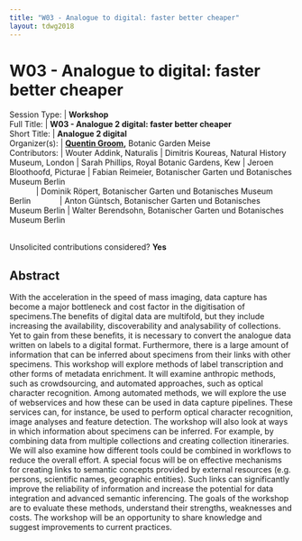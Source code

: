```yaml
---
title: "W03 - Analogue to digital: faster better cheaper"
layout: tdwg2018
---
```


# W03 - Analogue to digital: faster better cheaper

Session Type: | **Workshop**  
Full Title:   | **W03 - Analogue 2 digital: faster better cheaper**  
Short Title:  | **Analogue 2 digital**  
Organizer(s): | **[Quentin Groom](mailto:quentin.groom@plantentuinmeise.be),** Botanic Garden Meise  
Contributors: | Wouter Addink, Naturalis
              | Dimitris Koureas, Natural History Museum, London
              | Sarah Phillips, Royal Botanic Gardens, Kew
              | Jeroen Bloothoofd, Picturae
              | Fabian Reimeier, Botanischer Garten und Botanisches Museum Berlin  
              | Dominik Röpert, Botanischer Garten und Botanisches Museum Berlin
              | Anton Güntsch, Botanischer Garten und Botanisches Museum Berlin
              | Walter Berendsohn, Botanischer Garten und Botanisches Museum Berlin


<p><br />Unsolicited contributions considered?  <strong>Yes</strong></p>

<!--
**How many 80-minute sessions are you requesting?** 2 (note, because this is a combination of W02 and W03, we will permit two sessions as one for each from original calculations)
Technical Requirements: | none
-->

## Abstract  

With the acceleration in the speed of mass imaging, data capture has become a major bottleneck and cost factor in the digitisation of specimens.The benefits of digital data are multifold, but they include increasing the availability, discoverability and analysability of collections. Yet to gain from these benefits, it is necessary to convert the analogue data written on labels to a digital format. Furthermore, there is a large amount of information that can be inferred about specimens from their links with other specimens. This workshop will explore methods of label transcription and other forms of metadata enrichment. It will examine anthropic methods, such as crowdsourcing, and automated approaches, such as optical character recognition. Among automated methods, we will explore the use of webservices and how these can be used in data capture pipelines. These services can, for instance, be used to perform optical character recognition, image analyses and feature detection. The workshop will also look at ways in which information about specimens can be inferred. For example, by combining data from multiple collections and creating collection itineraries. We will also examine how different tools could be combined in workflows to reduce the overall effort. A special focus will be on effective mechanisms for creating links to semantic concepts provided by external resources (e.g. persons, scientific names, geographic entities). Such links can significantly improve the reliability of information and increase the potential for data integration and advanced semantic inferencing. The goals of the workshop are to evaluate these methods, understand their strengths, weaknesses and costs. The workshop will be an opportunity to share knowledge and suggest improvements to current practices.
